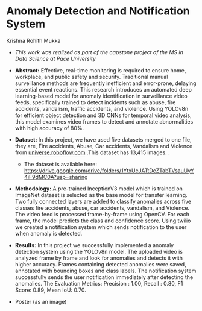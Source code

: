 # Anomaly Detection and Notification System

Krishna Rohith Mukka

* *This work was realized as part of the capstone project of the MS in Data Science at Pace University*
* **Abstract:** Effective, real-time monitoring is required to ensure home, workplace, and public safety and security. Traditional manual surveillance methods are frequently inefficient and error-prone, delaying essential event reactions. This research introduces an automated deep learning-based model for anomaly identification in surveillance video feeds, specifically trained to detect incidents such as abuse, fire accidents, vandalism, traffic accidents, and violence. Using YOLOv8n for efficient object detection and 3D CNNs for temporal video analysis, this model examines video frames to detect and annotate abnormalities with high accuracy of 80%.


* **Dataset:** In this project, we have used five datasets merged to one file, they are, Fire accidents, Abuse, Car accidents, Vandalism and Violence from [universe.roboflow.com](url) .This dataset has 13,415 images.
.
  * The dataset is available here: https://drive.google.com/drive/folders/1YtxUcJATtDcZTabTVsauUyY4iF9dMC0A?usp=sharing
* **Methodology:**  A pre-trained InceptionV3 model which is trained on ImageNet dataset is selected as the base model for transfer learning. Two fully connected layers are added to classify anomalies across five classes fire accidents, abuse, car accidents, vandalism, and Violence. The video feed is processed frame-by-frame using OpenCV. For each frame, the model predicts the class and confidence score. Using twilio we created a notification system which sends notification to the user when anomaly is detected.

* **Results:** In this project we successfully implemented a anomaly detection system using the YOLOv8n model. The uploaded video is analyzed frame by frame and look for anomalies and detects it with higher accuracy. Frames containing detected anomalies were saved, annotated with bounding boxes and class labels. The notification system successfully sends the user notification immediately after detecting the anomalies. The Evaluation Metrics: Precision : 1.00, Recall : 0.80, F1 Score: 0.89, Mean IoU: 0.70.

* Poster (as an image)
